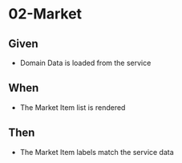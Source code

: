 # 02-Market

## Given

- Domain Data is loaded from the service

## When

- The Market Item list is rendered

## Then

- The Market Item labels match the service data
